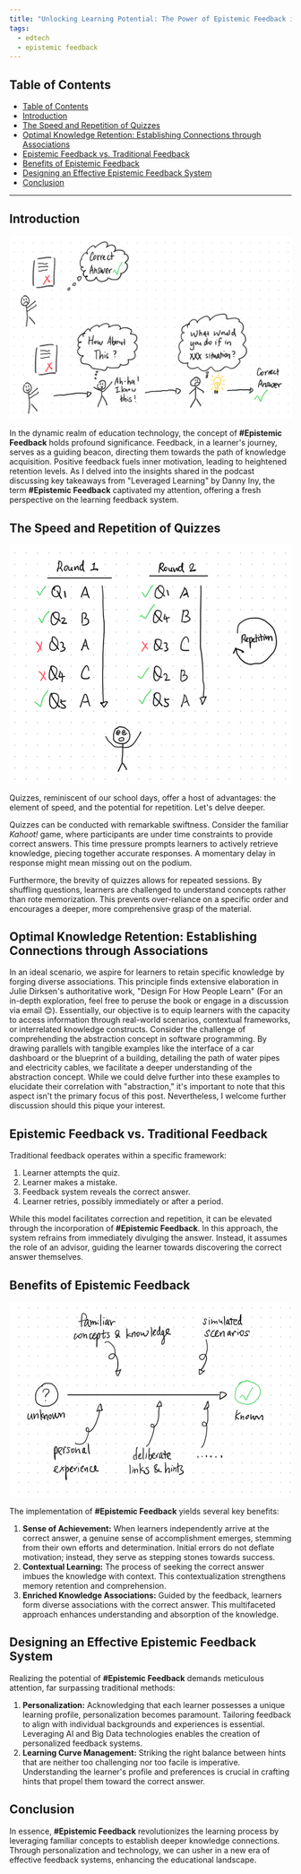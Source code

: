 ```yaml
---
title: "Unlocking Learning Potential: The Power of Epistemic Feedback in Education"
tags:
  - edtech
  - epistemic feedback
---
```


## Table of Contents

- [Table of Contents](#table-of-contents)
- [Introduction](#introduction)
- [The Speed and Repetition of Quizzes](#the-speed-and-repetition-of-quizzes)
- [Optimal Knowledge Retention: Establishing Connections through Associations](#optimal-knowledge-retention-establishing-connections-through-associations)
- [Epistemic Feedback vs. Traditional Feedback](#epistemic-feedback-vs-traditional-feedback)
- [Benefits of Epistemic Feedback](#benefits-of-epistemic-feedback)
- [Designing an Effective Epistemic Feedback System](#designing-an-effective-epistemic-feedback-system)
- [Conclusion](#conclusion)

---

## Introduction

![](https://github.com/xmliszt/resources/blob/main/blogs/2023-10-15/1.jpeg?raw=true)

In the dynamic realm of education technology, the concept of **#Epistemic Feedback** holds profound significance. Feedback, in a learner's journey, serves as a guiding beacon, directing them towards the path of knowledge acquisition. Positive feedback fuels inner motivation, leading to heightened retention levels. As I delved into the insights shared in the podcast discussing key takeaways from "Leveraged Learning" by Danny Iny, the term **#Epistemic Feedback** captivated my attention, offering a fresh perspective on the learning feedback system.

## The Speed and Repetition of Quizzes

![](https://github.com/xmliszt/resources/blob/main/blogs/2023-10-15/2.jpeg?raw=true)

Quizzes, reminiscent of our school days, offer a host of advantages: the element of speed, and the potential for repetition. Let's delve deeper.

Quizzes can be conducted with remarkable swiftness. Consider the familiar _Kahoot!_ game, where participants are under time constraints to provide correct answers. This time pressure prompts learners to actively retrieve knowledge, piecing together accurate responses. A momentary delay in response might mean missing out on the podium.

Furthermore, the brevity of quizzes allows for repeated sessions. By shuffling questions, learners are challenged to understand concepts rather than rote memorization. This prevents over-reliance on a specific order and encourages a deeper, more comprehensive grasp of the material.

## Optimal Knowledge Retention: Establishing Connections through Associations

In an ideal scenario, we aspire for learners to retain specific knowledge by forging diverse associations. This principle finds extensive elaboration in Julie Dirksen's authoritative work, "Design For How People Learn" (For an in-depth exploration, feel free to peruse the book or engage in a discussion via email 😊). Essentially, our objective is to equip learners with the capacity to access information through real-world scenarios, contextual frameworks, or interrelated knowledge constructs. Consider the challenge of comprehending the abstraction concept in software programming. By drawing parallels with tangible examples like the interface of a car dashboard or the blueprint of a building, detailing the path of water pipes and electricity cables, we facilitate a deeper understanding of the abstraction concept. While we could delve further into these examples to elucidate their correlation with "abstraction," it's important to note that this aspect isn't the primary focus of this post. Nevertheless, I welcome further discussion should this pique your interest.

## Epistemic Feedback vs. Traditional Feedback

Traditional feedback operates within a specific framework:

1. Learner attempts the quiz.
2. Learner makes a mistake.
3. Feedback system reveals the correct answer.
4. Learner retries, possibly immediately or after a period.

While this model facilitates correction and repetition, it can be elevated through the incorporation of **#Epistemic Feedback**. In this approach, the system refrains from immediately divulging the answer. Instead, it assumes the role of an advisor, guiding the learner towards discovering the correct answer themselves.

## Benefits of Epistemic Feedback

![](https://github.com/xmliszt/resources/blob/main/blogs/2023-10-15/3.jpeg?raw=true)

The implementation of **#Epistemic Feedback** yields several key benefits:

1. **Sense of Achievement:** When learners independently arrive at the correct answer, a genuine sense of accomplishment emerges, stemming from their own efforts and determination. Initial errors do not deflate motivation; instead, they serve as stepping stones towards success.
2. **Contextual Learning:** The process of seeking the correct answer imbues the knowledge with context. This contextualization strengthens memory retention and comprehension.
3. **Enriched Knowledge Associations:** Guided by the feedback, learners form diverse associations with the correct answer. This multifaceted approach enhances understanding and absorption of the knowledge.

## Designing an Effective Epistemic Feedback System

Realizing the potential of **#Epistemic Feedback** demands meticulous attention, far surpassing traditional methods:

1. **Personalization:** Acknowledging that each learner possesses a unique learning profile, personalization becomes paramount. Tailoring feedback to align with individual backgrounds and experiences is essential. Leveraging AI and Big Data technologies enables the creation of personalized feedback systems.
2. **Learning Curve Management:** Striking the right balance between hints that are neither too challenging nor too facile is imperative. Understanding the learner's profile and preferences is crucial in crafting hints that propel them toward the correct answer.

## Conclusion

In essence, **#Epistemic Feedback** revolutionizes the learning process by leveraging familiar concepts to establish deeper knowledge connections. Through personalization and technology, we can usher in a new era of effective feedback systems, enhancing the educational landscape.
